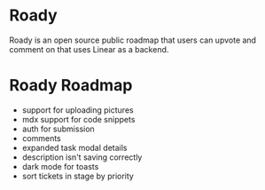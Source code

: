 # Roady

Roady is an open source public roadmap that users can upvote and comment on that uses Linear as a backend.

# Roady Roadmap

- support for uploading pictures
- mdx support for code snippets
- auth for submission
- comments
- expanded task modal details
- description isn't saving correctly
- dark mode for toasts
- sort tickets in stage by priority
